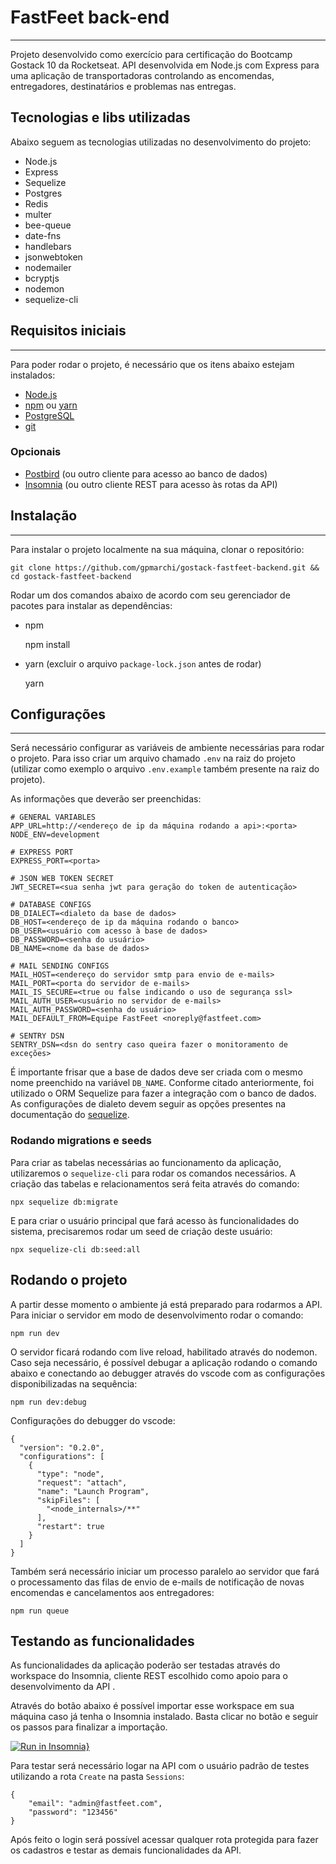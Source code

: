 # FastFeet back-end

---

Projeto desenvolvido como exercício para certificação do Bootcamp Gostack 10 da Rocketseat. API desenvolvida em Node.js com Express para uma aplicação de transportadoras controlando as encomendas, entregadores, destinatários e problemas nas entregas.

## Tecnologias e libs utilizadas

Abaixo seguem as tecnologias utilizadas no desenvolvimento do projeto:

- Node.js
- Express
- Sequelize
- Postgres
- Redis
- multer
- bee-queue
- date-fns
- handlebars
- jsonwebtoken
- nodemailer
- bcryptjs
- nodemon
- sequelize-cli

## Requisitos iniciais

---

Para poder rodar o projeto, é necessário que os itens abaixo estejam instalados:

- [Node.js](https://nodejs.org/en/download/)
- [npm](https://www.npmjs.com/get-npm) ou [yarn](https://classic.yarnpkg.com/en/docs/install/#mac-stable)
- [PostgreSQL](https://www.postgresql.org/download/)
- [git](https://git-scm.com/downloads)

### Opcionais

- [Postbird](https://www.electronjs.org/apps/postbird) (ou outro cliente para acesso ao banco de dados)
- [Insomnia](https://insomnia.rest/download/) (ou outro cliente REST para acesso às rotas da API)

## Instalação

---

Para instalar o projeto localmente na sua máquina, clonar o repositório:

    git clone https://github.com/gpmarchi/gostack-fastfeet-backend.git && cd gostack-fastfeet-backend

Rodar um dos comandos abaixo de acordo com seu gerenciador de pacotes para instalar as dependências:

- npm

  npm install

- yarn (excluir o arquivo `package-lock.json` antes de rodar)

  yarn

## Configurações

---

Será necessário configurar as variáveis de ambiente necessárias para rodar o projeto. Para isso criar um arquivo chamado `.env` na raiz do projeto (utilizar como exemplo o arquivo `.env.example` também presente na raiz do projeto).

As informações que deverão ser preenchidas:

    # GENERAL VARIABLES
    APP_URL=http://<endereço de ip da máquina rodando a api>:<porta>
    NODE_ENV=development

    # EXPRESS PORT
    EXPRESS_PORT=<porta>

    # JSON WEB TOKEN SECRET
    JWT_SECRET=<sua senha jwt para geração do token de autenticação>

    # DATABASE CONFIGS
    DB_DIALECT=<dialeto da base de dados>
    DB_HOST=<endereço de ip da máquina rodando o banco>
    DB_USER=<usuário com acesso à base de dados>
    DB_PASSWORD=<senha do usuário>
    DB_NAME=<nome da base de dados>

    # MAIL SENDING CONFIGS
    MAIL_HOST=<endereço do servidor smtp para envio de e-mails>
    MAIL_PORT=<porta do servidor de e-mails>
    MAIL_IS_SECURE=<true ou false indicando o uso de segurança ssl>
    MAIL_AUTH_USER=<usuário no servidor de e-mails>
    MAIL_AUTH_PASSWORD=<senha do usuário>
    MAIL_DEFAULT_FROM=Equipe FastFeet <noreply@fastfeet.com>

    # SENTRY DSN
    SENTRY_DSN=<dsn do sentry caso queira fazer o monitoramento de exceções>

É importante frisar que a base de dados deve ser criada com o mesmo nome preenchido na variável `DB_NAME`. Conforme citado anteriormente, foi utilizado o ORM Sequelize para fazer a integração com o banco de dados. As configurações de dialeto devem seguir as opções presentes na documentação do [sequelize](https://sequelize.org/v5/manual/dialects.html).

### Rodando migrations e seeds

Para criar as tabelas necessárias ao funcionamento da aplicação, utilizaremos o `sequelize-cli` para rodar os comandos necessários. A criação das tabelas e relacionamentos será feita através do comando:

    npx sequelize db:migrate

E para criar o usuário principal que fará acesso às funcionalidades do sistema, precisaremos rodar um seed de criação deste usuário:

    npx sequelize-cli db:seed:all

## Rodando o projeto

A partir desse momento o ambiente já está preparado para rodarmos a API. Para iniciar o servidor em modo de desenvolvimento rodar o comando:

    npm run dev

O servidor ficará rodando com live reload, habilitado através do nodemon. Caso seja necessário, é possível debugar a aplicação rodando o comando abaixo e conectando ao debugger através do vscode com as configurações disponibilizadas na sequência:

    npm run dev:debug

Configurações do debugger do vscode:

    {
      "version": "0.2.0",
      "configurations": [
        {
          "type": "node",
          "request": "attach",
          "name": "Launch Program",
          "skipFiles": [
            "<node_internals>/**"
          ],
          "restart": true
        }
      ]
    }

Também será necessário iniciar um processo paralelo ao servidor que fará o processamento das filas de envio de e-mails de notificação de novas encomendas e cancelamentos aos entregadores:

    npm run queue

## Testando as funcionalidades

As funcionalidades da aplicação poderão ser testadas através do workspace do Insomnia, cliente REST escolhido como apoio para o desenvolvimento da API .

Através do botão abaixo é possível importar esse workspace em sua máquina caso já tenha o Insomnia instalado. Basta clicar no botão e seguir os passos para finalizar a importação.

[![Run in Insomnia}](https://insomnia.rest/images/run.svg)](https://insomnia.rest/run/?label=Fastfeet%20API&uri=https%3A%2F%2Fraw.githubusercontent.com%2Fgpmarchi%2Fgostack-fastfeet-backend%2Fmaster%2Finsomnia-workspace.json)

Para testar será necessário logar na API com o usuário padrão de testes utilizando a rota `Create` na pasta `Sessions`:

    {
    	"email": "admin@fastfeet.com",
    	"password": "123456"
    }

Após feito o login será possível acessar qualquer rota protegida para fazer os cadastros e testar as demais funcionalidades da API.
